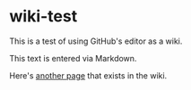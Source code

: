 # wiki-test
This is a test of using GitHub's editor as a wiki.

This text is entered via Markdown.

Here's [another page](some-page.md) that exists in the wiki.
